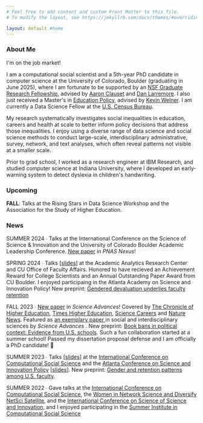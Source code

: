 ```yaml
---
# Feel free to add content and custom Front Matter to this file.
# To modify the layout, see https://jekyllrb.com/docs/themes/#overriding-theme-defaults

layout: default #home
---
```


### About Me
I'm on the job market!
 
I am a computational social scientist and a 5th-year PhD candidate in computer science at the University of Colorado, Boulder (graduating in June 2025), where I am fortunate to be supported by an <a href="https://nsfgrfp.org/">NSF Graduate Research Fellowship</a>, advised by <a href="https://aaronclauset.github.io/">Aaron Clauset</a> and <a href="https://larremorelab.github.io/">Dan Larremore</a>. I also just received a Master's in <a href="https://www.colorado.edu/education/academics/graduate-programs/educational-foundations-policy-practice/ma-educational-foundations">Education Policy</a>, advised by <a href="https://www.colorado.edu/education/kevin-welner">Kevin Welner</a>. I am currently a Data Science Fellow at the <a href="https://www.census.gov/programs-surveys/ehealth.html">U.S. Census Bureau</a>.

My research systematically investigates social inequalities in education, careers and health at scale to better inform policy decisions that address those inequalities. I enjoy using a diverse range of data science and social science methods to conduct large-scale, interdisciplinary administrative, survey, network, and text analyses, which often reveal patterns not visible at a smaller scale.

Prior to grad school, I worked as a research engineer at IBM Research, and studied computer science at Indiana University, where I developed an early-warning system to detect dyslexia in children's handwriting.

### Upcoming
<b>FALL</b>: Talks at the Rising Stars in Data Science Workshop and the Association for the Study of Higher Education. 

### News
SUMMER 2024 &#8729; Talks at the International Conference on the Science of Science & Innovation and the University of Colorado Boulder Academic Leadership Conference. <a href="https://academic.oup.com/pnasnexus/article/3/6/pgae197/7689238?login=false">New paper</a> in <i>PNAS Nexus</i>!

SPRING 2024 &#8729; Talks [<a href="https://katiespoon.github.io/AARC_Feb2024.pdf">slides</a>] at the Academic Analytics Research Center and CU Office of Faculty Affairs. Honored to have recieved an Achievement Reward for College Scientists and an Annual Outstanding Paper Award from CU Boulder. I enjoyed participaing in the Atlanta Academy on Science and Innovation Policy! New preprint: <a href="https://osf.io/preprints/socarxiv/g6xwk">Gendered devaluation underlies faculty retention</a>

FALL 2023 &#8729; <a href="https://www.science.org/doi/10.1126/sciadv.adi2205">New paper</a> in <i>Science Advances</i>! Covered by <a href="https://www.chronicle.com/article/even-with-tenure-women-are-more-likely-to-leave-higher-ed">The Chronicle of Higher Education</a>, <a href="https://www.timeshighereducation.com/news/hostile-workplace-climate-pushing-women-out-academia">Times Higher Education</a>, <a href="https://www.science.org/content/article/women-faculty-feel-pushed-academia-poor-workplace-climate">Science Careers</a> and <a href="https://www.nature.com/articles/d41586-023-03251-8">Nature News</a>. Featured as <a href="https://www.science.org/doi/10.1126/sciadv.adp7473"> an exemplary paper </a> in social and interdisciplinary sciences by <i> Science Advances </i>. New preprint: <a href="https://papers.ssrn.com/sol3/papers.cfm?abstract_id=4618699">Book bans in political context: Evidence from U.S. schools</a>. Such a fun collaboration started at a summer school! Passed my dissertation proposal defense and I am officially a PhD candidate! :tada:

SUMMER 2023 &#8729; Talks [<a href="https://katiespoon.github.io/IC2S2_23.pdf">slides</a>] at the <a href="https://www.ic2s2.org/">International Conference on Computational Social Science</a> and the <a href="https://www.atlconf.org/">Atlanta Conference on Science and Innovation Policy</a> [<a href="https://katiespoon.github.io/ATLC23.pdf">slides</a>]. New preprint: <a href="https://osf.io/preprints/socarxiv/u26ze">Gender and retention patterns among U.S. faculty</a>.

SUMMER 2022 &#8729; Gave talks at the <a href="https://www.ic2s2.org/">International Conference on Computational Social Science</a>, the <a href="https://sites.google.com/view/winsnetsci-diversify-netsci-20">Women in Network Science and Diversify NetSci Satellite</a>, and the <a href="https://www.icssi.org/">International Conference on Science of Science and Innovation</a>, and I enjoyed participating in the <a href="https://sicss.io/">Summer Institute in Computational Social Science</a>
